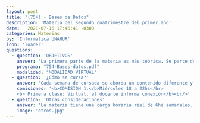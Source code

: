 ```yaml
---
layout: post
title: "(754) - Bases de Datos"
description: 'Materia del segundo cuatrimestre del primer año'
date:   2021-07-16 17:46:41 -0300
categories: Materias
by: 'Informatica UNAHUR'
icon: 'loader'
questions:
  - question: 'OBJETIVOS'
    answer: 'La primera parte de la materia es más teórica. Se parte de entender los modelos de datos para luego poder armar un modelo de entidades y relaciones. Una vez armados estos esquemas conceptuales se trabaja en forma práctica utilizando bases de datos relacionales como MariaDB y realizando consultas lógicamente complejas en el lenguaje SQL.'
    programa: "754-Bases-datos.pdf"
    modalidad: "MODALIDAD VIRTUAL"
  - question: '¿Cómo se cursa?'
    answer: 'Cada semana de cursada se aborda un contenido diferente y se realizan encuentros sincrónicos con explicaciones teóricas y resoluciones prácticas. Las clases se graban y suben al campus juntos con el material.'
    comisiones: '<b>COMISIÓN 1:</b>Miércoles 18 a 22hs</br>
    <b> Primera clase: Virtual, el docente informa conexión</b><br/>'
  - question: 'Otras consideraciones'
    answer: 'La materia tiene una carga horaria real de 6hs semanales. Es ideal dedicarle entre 10hs y 12hs semanales en total para poder estudiar, practicar y consultar.'
    image: "otros.jpg"
---
```

